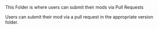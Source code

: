 This Folder is where users can submit their mods via Pull Requests

Users can submit their mod via a pull request in the appropriate version folder.
